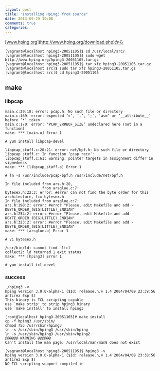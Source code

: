 ```yaml
---
layout: post
title: "Installing Hping3 from source"
date: 2013-09-29 19:08
comments: true
categories: 
---
```


[www.hping.org](http://www.hping.org/download.php)から

    [vagrant@localhost hping3-20051105]$ cd /usr/local/src/
    [vagrant@localhost hping3-20051105]$ sudo wget http://www.hping.org/hping3-20051105.tar.gz
    [vagrant@localhost hping3-20051105]$ tar xfz hping3-20051105.tar.gz 
    [vagrant@localhost src]$ sudo tar xfz hping3-20051105.tar.gz
    [vagrant@localhost src]$ cd hping3-20051105


## make 

### libpcap

    main.c:29:18: error: pcap.h: No such file or directory
    main.c:169: error: expected ‘=’, ‘,’, ‘;’, ‘asm’ or ‘__attribute__’ before ‘*’ token
    main.c:170: error: ‘PCAP_ERRBUF_SIZE’ undeclared here (not in a function)
    make: *** [main.o] Error 1

    # yum install libpcap-devel

    libpcap_stuff.c:20:21: error: net/bpf.h: No such file or directory
    libpcap_stuff.c: In function ‘pcap_recv’:
    libpcap_stuff.c:61: warning: pointer targets in assignment differ in signedness
    make: *** [libpcap_stuff.o] Error 1

    # ln -s /usr/include/pcap-bpf.h /usr/include/net/bpf.h
    
    In file included from ars.h:20,
                     from arsglue.c:7:
    bytesex.h:22:3: error: #error can not find the byte order for this architecture, fix bytesex.h
    In file included from arsglue.c:7:
    ars.h:190:2: error: #error "Please, edit Makefile and add -DBYTE_ORDER_(BIG|LITTLE)_ENDIAN"
    ars.h:254:2: error: #error "Please, edit Makefile and add -DBYTE_ORDER_(BIG|LITTLE)_ENDIAN"
    ars.h:323:2: error: #error "Please, edit Makefile and add -DBYTE_ORDER_(BIG|LITTLE)_ENDIAN"
    make: *** [arsglue.o] Error 1
    
    # vi bytesex.h
    
    /usr/bin/ld: cannot find -ltcl
    collect2: ld returned 1 exit status
    make: *** [hping3] Error 1
    
    # yum install tcl-devel
    
    
### success

    ./hping3 -v
    hping version 3.0.0-alpha-1 ($Id: release.h,v 1.4 2004/04/09 23:38:56 antirez Exp $)
    This binary is TCL scripting capable
    use `make strip' to strip hping3 binary
    use `make install' to install hping3
    
    [root@localhost hping3-20051105]# make install
    cp -f hping3 /usr/sbin/
    chmod 755 /usr/sbin/hping3
    ln -s /usr/sbin/hping3 /usr/sbin/hping
    ln -s /usr/sbin/hping3 /usr/sbin/hping2
    @@@@@@ WARNING @@@@@@
    Can't install the man page: /usr/local/man/man8 does not exist
        
    [vagrant@localhost hping3-20051105]$ hping3 -v
    hping version 3.0.0-alpha-1 ($Id: release.h,v 1.4 2004/04/09 23:38:56 antirez Exp $)
    NO TCL scripting support compiled in
    
